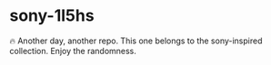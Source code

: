 ﻿# sony-1l5hs

🔥 Another day, another repo.
This one belongs to the sony-inspired collection.
Enjoy the randomness.
